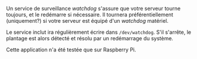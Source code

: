 Un service de surveillance *watchdog* s'assure que votre serveur tourne toujours, et le redémarre si nécessaire.
Il tournera préférentiellement (uniquement?) si votre serveur est équipé d'un *watchdog* matériel.

Le service inclut ira régulièrement écrire dans `/dev/watchdog`. S'il s'arrête, le plantage est alors détecté et résolu par un redémarrage du système.

Cette application n'a été testée que sur Raspberry Pi.

